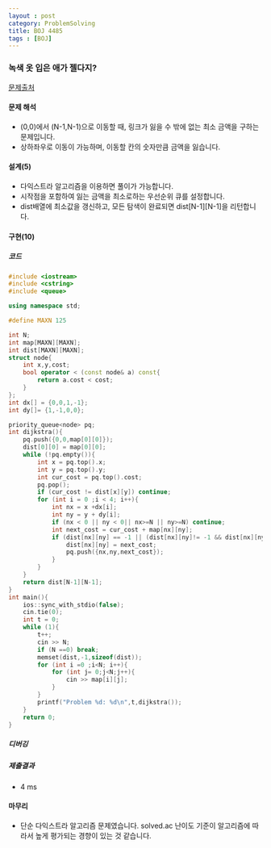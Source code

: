 ```yaml
---
layout : post
category: ProblemSolving
title: BOJ 4485
tags : [BOJ]
---
```

### 녹색 옷 입은 애가 젤다지?

[문제출처](https://www.acmicpc.net/problem/4485)

#### 문제 해석
  
- (0,0)에서 (N-1,N-1)으로 이동할 때, 링크가 잃을 수 밖에 없는 최소 금액을 구하는 문제입니다.
- 상하좌우로 이동이 가능하며, 이동할 칸의 숫자만큼 금액을 잃습니다.

#### 설계(5)

- 다익스트라 알고리즘을 이용하면 풀이가 가능합니다.
- 시작점을 포함하여 잃는 금액을 최소로하는 우선순위 큐를 설정합니다.
- dist배열에 최소값을 갱신하고, 모든 탐색이 완료되면 dist[N-1][N-1]을 리턴합니다.

#### 구현(10)

##### 코드

```cpp
#include <iostream>
#include <cstring>
#include <queue>

using namespace std;

#define MAXN 125

int N;
int map[MAXN][MAXN];
int dist[MAXN][MAXN];
struct node{
    int x,y,cost;
    bool operator < (const node& a) const{
        return a.cost < cost;
    }
};
int dx[] = {0,0,1,-1};
int dy[]= {1,-1,0,0};

priority_queue<node> pq;
int dijkstra(){
    pq.push({0,0,map[0][0]});
    dist[0][0] = map[0][0];
    while (!pq.empty()){
        int x = pq.top().x;
        int y = pq.top().y;
        int cur_cost = pq.top().cost;
        pq.pop();
        if (cur_cost != dist[x][y]) continue;
        for (int i = 0 ;i < 4; i++){
            int nx = x +dx[i];
            int ny = y + dy[i];
            if (nx < 0 || ny < 0|| nx>=N || ny>=N) continue;
            int next_cost = cur_cost + map[nx][ny];
            if (dist[nx][ny] == -1 || (dist[nx][ny]!= -1 && dist[nx][ny]> next_cost)){
                dist[nx][ny] = next_cost;
                pq.push({nx,ny,next_cost});
            }
        }
    }
    return dist[N-1][N-1];
}
int main(){
    ios::sync_with_stdio(false);
    cin.tie(0);
    int t = 0;
    while (1){
        t++;
        cin >> N;
        if (N ==0) break;
        memset(dist,-1,sizeof(dist));
        for (int i =0 ;i<N; i++){
            for (int j= 0;j<N;j++){
                cin >> map[i][j];
            }
        }
        printf("Problem %d: %d\n",t,dijkstra());
    }
    return 0;
}
```

##### 디버깅

##### 제출결과

- 4 ms

#### 마무리

- 단순 다익스트라 알고리즘 문제였습니다. solved.ac 난이도 기준이 알고리즘에 따라서 높게 평가되는 경향이 있는 것 같습니다.
